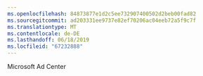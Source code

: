 ```yaml
---
ms.openlocfilehash: 84873877e1d2c5ee732907400502d2beb00fad82
ms.sourcegitcommit: ad203331ee9737e82ef70206ac04eeb72a5f9c7f
ms.translationtype: MT
ms.contentlocale: de-DE
ms.lasthandoff: 06/18/2019
ms.locfileid: "67232888"
---
```

Microsoft Ad Center